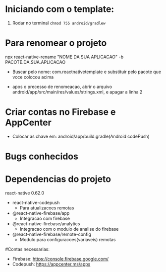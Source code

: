# Iniciando com o template:

1. Rodar no terminal `chmod 755 android/gradlew`

# Para renomear o projeto

npx react-native-rename "NOME DA SUA APLICACAO" -b PACOTE.DA.SUA.APLICACAO

- Buscar pelo nome: com.reactnativetemplate e substituir pelo pacote que voce colocou acima

- apos o precesso de renomeacao, abrir o arquivo android/app/src/main/res/values/strings.xml, e apagar a linha 2

# Criar contas no Firebase e AppCenter
- Colocar as chave em: android/app/build.gradle(Android codePush)

# Bugs conhecidos

# Dependencias do projeto

react-native 0.62.0

- react-native-codepush
  - Para atualizacoes remotas
- @react-native-firebase/app
  - Integracao com firebase
- @react-native-firebase/analytics
  - Integracao com o modulo de analise do firebase
- @react-native-firebase/remote-config
  - Modulo para configuracoes(variaveis) remotas

#Contas necessarias:

- Firebase: https://console.firebase.google.com/
- Codepush: https://appcenter.ms/apps
